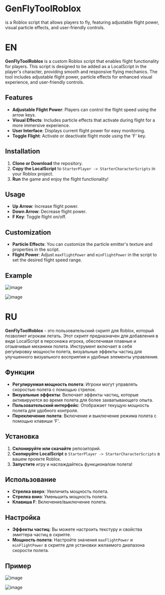 # GenFlyToolRoblox
is a Roblox script that allows players to fly, featuring adjustable flight power, visual particle effects, and user-friendly controls.

# EN
**GenFlyToolRoblox** is a custom Roblox script that enables flight functionality for players. This script is designed to be added as a LocalScript in the player's character, providing smooth and responsive flying mechanics. The tool includes adjustable flight power, particle effects for enhanced visual experience, and user-friendly controls.

## Features
- **Adjustable Flight Power**: Players can control the flight speed using the arrow keys.
- **Visual Effects**: Includes particle effects that activate during flight for a more immersive experience.
- **User Interface**: Displays current flight power for easy monitoring.
- **Toggle Flight**: Activate or deactivate flight mode using the 'F' key.

## Installation
1. **Clone or Download** the repository.
2. **Copy the LocalScript** to `StarterPlayer -> StarterCharacterScripts` in your Roblox project.
3. **Run** the game and enjoy the flight functionality!

## Usage
- **Up Arrow**: Increase flight power.
- **Down Arrow**: Decrease flight power.
- **F Key**: Toggle flight on/off.

## Customization
- **Particle Effects**: You can customize the particle emitter's texture and properties in the script.
- **Flight Power**: Adjust `maxFlightPower` and `minFlightPower` in the script to set the desired flight speed range.

## Example
![image](https://github.com/user-attachments/assets/64eb2f47-03d9-465f-a6ec-60a298232d68)

![image](https://github.com/user-attachments/assets/67d96539-cf84-4c06-ad23-1520f68c81c8)

# RU
**GenFlyToolRoblox** - это пользовательский скрипт для Roblox, который позволяет игрокам летать. Этот скрипт предназначен для добавления в виде LocalScript в персонажа игрока, обеспечивая плавные и отзывчивые механики полета. Инструмент включает в себя регулировку мощности полета, визуальные эффекты частиц для улучшенного визуального восприятия и удобные элементы управления.

## Функции
- **Регулируемая мощность полета**: Игроки могут управлять скоростью полета с помощью стрелок.
- **Визуальные эффекты**: Включает эффекты частиц, которые активируются во время полета для более захватывающего опыта.
- **Пользовательский интерфейс**: Отображает текущую мощность полета для удобного контроля.
- **Переключение полета**: Включение и выключение режима полета с помощью клавиши 'F'.

## Установка
1. **Склонируйте или скачайте** репозиторий.
2. **Скопируйте LocalScript** в `StarterPlayer -> StarterCharacterScripts` в вашем проекте Roblox.
3. **Запустите** игру и наслаждайтесь функционалом полета!

## Использование
- **Стрелка вверх**: Увеличить мощность полета.
- **Стрелка вниз**: Уменьшить мощность полета.
- **Клавиша F**: Включение/выключение полета.

## Настройка
- **Эффекты частиц**: Вы можете настроить текстуру и свойства эмиттера частиц в скрипте.
- **Мощность полета**: Настройте значения `maxFlightPower` и `minFlightPower` в скрипте для установки желаемого диапазона скорости полета.

## Пример
![image](https://github.com/user-attachments/assets/64eb2f47-03d9-465f-a6ec-60a298232d68)

![image](https://github.com/user-attachments/assets/67d96539-cf84-4c06-ad23-1520f68c81c8)
